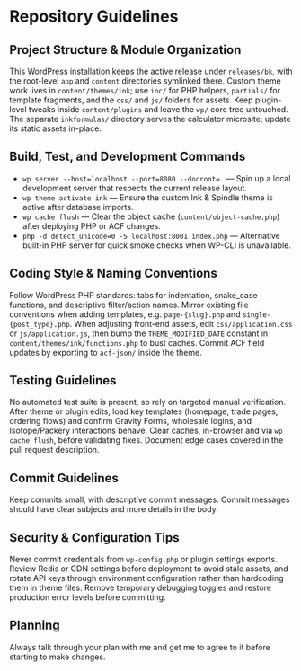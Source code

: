 # Repository Guidelines

## Project Structure & Module Organization
This WordPress installation keeps the active release under `releases/bk`, with the root-level `app` and `content` directories symlinked there. Custom theme work lives in `content/themes/ink`; use `inc/` for PHP helpers, `partials/` for template fragments, and the `css/` and `js/` folders for assets. Keep plugin-level tweaks inside `content/plugins` and leave the `wp/` core tree untouched. The separate `inkformulas/` directory serves the calculator microsite; update its static assets in-place.

## Build, Test, and Development Commands
- `wp server --host=localhost --port=8080 --docroot=.` — Spin up a local development server that respects the current release layout.
- `wp theme activate ink` — Ensure the custom Ink & Spindle theme is active after database imports.
- `wp cache flush` — Clear the object cache (`content/object-cache.php`) after deploying PHP or ACF changes.
- `php -d detect_unicode=0 -S localhost:8001 index.php` — Alternative built-in PHP server for quick smoke checks when WP-CLI is unavailable.

## Coding Style & Naming Conventions
Follow WordPress PHP standards: tabs for indentation, snake_case functions, and descriptive filter/action names. Mirror existing file conventions when adding templates, e.g. `page-{slug}.php` and `single-{post_type}.php`. When adjusting front-end assets, edit `css/application.css` or `js/application.js`, then bump the `THEME_MODIFIED_DATE` constant in `content/themes/ink/functions.php` to bust caches. Commit ACF field updates by exporting to `acf-json/` inside the theme.

## Testing Guidelines
No automated test suite is present, so rely on targeted manual verification. After theme or plugin edits, load key templates (homepage, trade pages, ordering flows) and confirm Gravity Forms, wholesale logins, and Isotope/Packery interactions behave. Clear caches, in-browser and via `wp cache flush`, before validating fixes. Document edge cases covered in the pull request description.

## Commit Guidelines
Keep commits small, with descriptive commit messages. Commit messages should have clear subjects and more details in the body.

## Security & Configuration Tips
Never commit credentials from `wp-config.php` or plugin settings exports. Review Redis or CDN settings before deployment to avoid stale assets, and rotate API keys through environment configuration rather than hardcoding them in theme files. Remove temporary debugging toggles and restore production error levels before committing.

## Planning
Always talk through your plan with me and get me to agree to it before starting to make changes.
